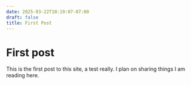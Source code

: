 ```yaml
---
date: 2025-03-22T10:19:07-07:00
draft: false
title: First Post
---
```


# First post
This is the first post to this site, a test really.  I plan on sharing things I am reading here.